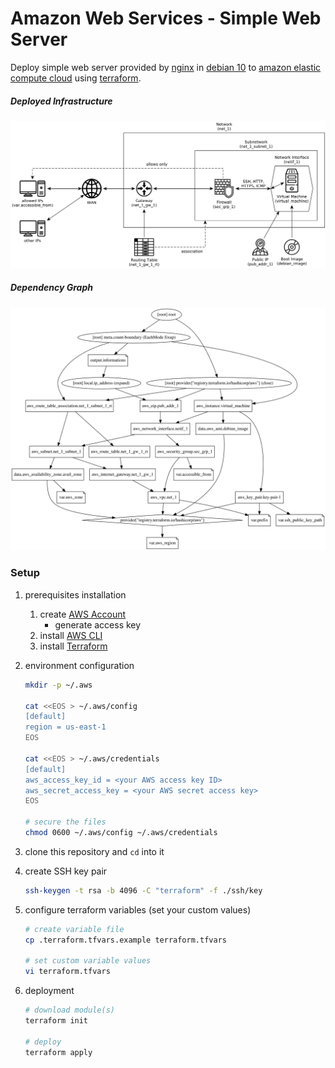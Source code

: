 # Amazon Web Services - Simple Web Server

Deploy simple web server provided by [nginx](https://www.nginx.com/) in [debian 10](https://www.debian.org/index.html) to [amazon elastic compute cloud](https://aws.amazon.com/ec2) using [terraform](https://www.terraform.io/).

##### Deployed Infrastructure

![infrastructure.png](.other/yEd/infrastructure.png)

##### Dependency Graph

![graph.svg](.other/graph.svg)

### Setup

1. prerequisites installation

    1. create [AWS Account](https://aws.amazon.com/)
        * generate access key
    1. install [AWS CLI](https://docs.aws.amazon.com/cli/latest/userguide/cli-chap-install.html)
    1. install [Terraform](https://learn.hashicorp.com/tutorials/terraform/install-cli)

1. environment configuration

    ```bash
    mkdir -p ~/.aws
    
    cat <<EOS > ~/.aws/config
    [default]
    region = us-east-1
    EOS
    
    cat <<EOS > ~/.aws/credentials
    [default]
    aws_access_key_id = <your AWS access key ID>
    aws_secret_access_key = <your AWS secret access key>
    EOS
    
    # secure the files
    chmod 0600 ~/.aws/config ~/.aws/credentials
    ```

1. clone this repository and `cd` into it

1. create SSH key pair

    ```bash
    ssh-keygen -t rsa -b 4096 -C "terraform" -f ./ssh/key
    ```

1. configure terraform variables (set your custom values)

    ```bash
    # create variable file
    cp .terraform.tfvars.example terraform.tfvars

    # set custom variable values
    vi terraform.tfvars
    ```

1. deployment

    ```bash
    # download module(s)
    terraform init

    # deploy
    terraform apply
    ```
